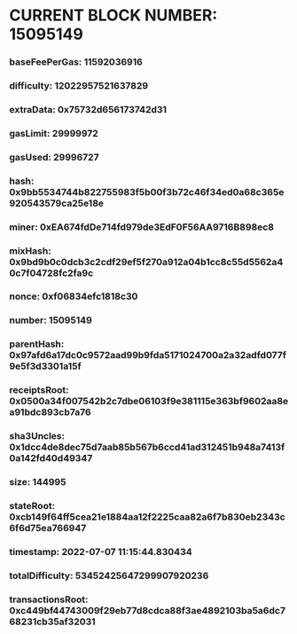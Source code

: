 # CURRENT BLOCK NUMBER: 15095149

### baseFeePerGas: 11592036916
### difficulty: 12022957521637829
### extraData: 0x75732d656173742d31
### gasLimit: 29999972
### gasUsed: 29996727
### hash: 0x9bb5534744b822755983f5b00f3b72c46f34ed0a68c365e920543579ca25e18e
### miner: 0xEA674fdDe714fd979de3EdF0F56AA9716B898ec8
### mixHash: 0x9bd9b0c0dcb3c2cdf29ef5f270a912a04b1cc8c55d5562a40c7f04728fc2fa9c
### nonce: 0xf06834efc1818c30
### number: 15095149
### parentHash: 0x97afd6a17dc0c9572aad99b9fda5171024700a2a32adfd077f9e5f3d3301a15f
### receiptsRoot: 0x0500a34f007542b2c7dbe06103f9e381115e363bf9602aa8ea91bdc893cb7a76
### sha3Uncles: 0x1dcc4de8dec75d7aab85b567b6ccd41ad312451b948a7413f0a142fd40d49347
### size: 144995
### stateRoot: 0xcb149f64ff5cea21e1884aa12f2225caa82a6f7b830eb2343c6f6d75ea766947
### timestamp: 2022-07-07 11:15:44.830434
### totalDifficulty: 53452425647299907920236
### transactionsRoot: 0xc449bf44743009f29eb77d8cdca88f3ae4892103ba5a6dc768231cb35af32031
